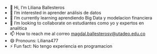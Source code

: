 - 👋 Hi, I’m Liliana Ballesteros
- 👀 I’m interested in aprender análisis de datos
- 🌱 I’m currently learning aprendiendo Big Data y modelacion financiera
- 💞️ I’m looking to collaborate on estudiantes como yo y expertos en analitica
- 📫 How to reach me al correo magdal.ballesterosv@utadeo.edu.co
- 😄 Pronouns: Liliana477
- ⚡ Fun fact: No tengo experiencia en programacion

<!---
LILIANA477/LILIANA477 is a ✨ special ✨ repository because its `README.md` (this file) appears on your GitHub profile.
You can click the Preview link to take a look at your changes.
--->
